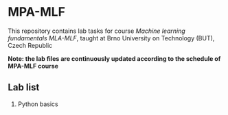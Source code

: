 # MPA-MLF 

This repository contains lab tasks for course *Machine learning fundamentals* *MLA-MLF*, taught at Brno University on Technology (BUT), Czech Republic

**Note: the lab files are continuously updated according to the schedule of MPA-MLF course** 

## Lab list

1. Python basics